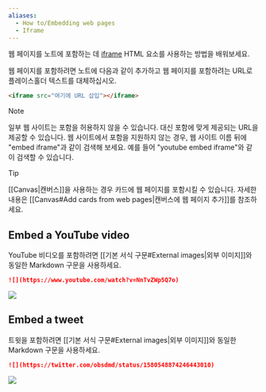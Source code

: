```yaml
---
aliases:
  - How to/Embedding web pages
  - Iframe
---
```


웹 페이지를 노트에 포함하는 데 [iframe](https://developer.mozilla.org/en-US/docs/Web/HTML/Element/iframe) HTML 요소를 사용하는 방법을 배워보세요.

웹 페이지를 포함하려면 노트에 다음과 같이 추가하고 웹 페이지를 포함하려는 URL로 플레이스홀더 텍스트를 대체하십시오.

```html
<iframe src="여기에 URL 삽입"></iframe>
```

> [!note]
> 일부 웹 사이트는 포함을 허용하지 않을 수 있습니다. 대신 포함에 맞게 제공되는 URL을 제공할 수 있습니다. 웹 사이트에서 포함을 지원하지 않는 경우, 웹 사이트 이름 뒤에 "embed iframe"과 같이 검색해 보세요. 예를 들어 "youtube embed iframe"와 같이 검색할 수 있습니다.

> [!tip]
> [[Canvas|캔버스]]을 사용하는 경우 카드에 웹 페이지를 포함시킬 수 있습니다. 자세한 내용은 [[Canvas#Add cards from web pages|캔버스에 웹 페이지 추가]]를 참조하세요.


## Embed a YouTube video

YouTube 비디오를 포함하려면 [[기본 서식 구문#External images|외부 이미지]]와 동일한 Markdown 구문을 사용하세요.

```md
![](https://www.youtube.com/watch?v=NnTvZWp5Q7o)
```

![](https://www.youtube.com/watch?v=NnTvZWp5Q7o)

## Embed a tweet

트윗을 포함하려면 [[기본 서식 구문#External images|외부 이미지]]와 동일한 Markdown 구문을 사용하세요.

```md
![](https://twitter.com/obsdmd/status/1580548874246443010)
```

![](https://twitter.com/obsdmd/status/1580548874246443010)
